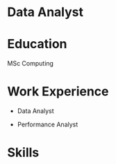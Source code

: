 # Data Analyst


# Education
MSc Computing


# Work Experience
- Data Analyst

- Performance Analyst

# Skills
